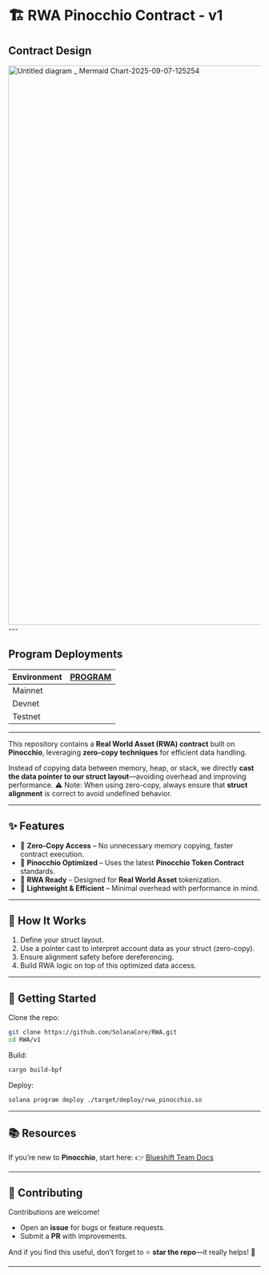 # 🏗️ RWA Pinocchio Contract - v1

## Contract Design 
<img width="3840" height="1116" alt="Untitled diagram _ Mermaid Chart-2025-09-07-125254" src="https://github.com/user-attachments/assets/591675ad-09a0-411f-a0de-bb7c1f1cf1a9" />
---

## Program Deployments

| Environment         |   [PROGRAM](/v1)                          |
| ------------------- | ---------------------------------------------- |
| Mainnet             |  |
| Devnet              |  |
| Testnet             |  |
---
This repository contains a **Real World Asset (RWA) contract** built on **Pinocchio**, leveraging **zero-copy techniques** for efficient data handling.

Instead of copying data between memory, heap, or stack, we directly **cast the data pointer to our struct layout**—avoiding overhead and improving performance.
⚠️ Note: When using zero-copy, always ensure that **struct alignment** is correct to avoid undefined behavior.

---

## ✨ Features

* 🔹 **Zero-Copy Access** – No unnecessary memory copying, faster contract execution.
* 🔹 **Pinocchio Optimized** – Uses the latest **Pinocchio Token Contract** standards.
* 🔹 **RWA Ready** – Designed for **Real World Asset** tokenization.
* 🔹 **Lightweight & Efficient** – Minimal overhead with performance in mind.

---

## 📖 How It Works

1. Define your struct layout.
2. Use a pointer cast to interpret account data as your struct (zero-copy).
3. Ensure alignment safety before dereferencing.
4. Build RWA logic on top of this optimized data access.

---

## 🚀 Getting Started

Clone the repo:

```bash
git clone https://github.com/SolanaCore/RWA.git
cd RWA/v1
```

Build:

```bash
cargo build-bpf
```

Deploy:

```bash
solana program deploy ./target/deploy/rwa_pinocchio.so
```

---

## 📚 Resources

If you’re new to **Pinocchio**, start here:
👉 [Blueshift Team Docs](https://x.com/dhruv_sol/status/1964329082566385691)

---

## 🤝 Contributing

Contributions are welcome!

* Open an **issue** for bugs or feature requests.
* Submit a **PR** with improvements.

And if you find this useful, don’t forget to ⭐ **star the repo**—it really helps! 🦀

---
